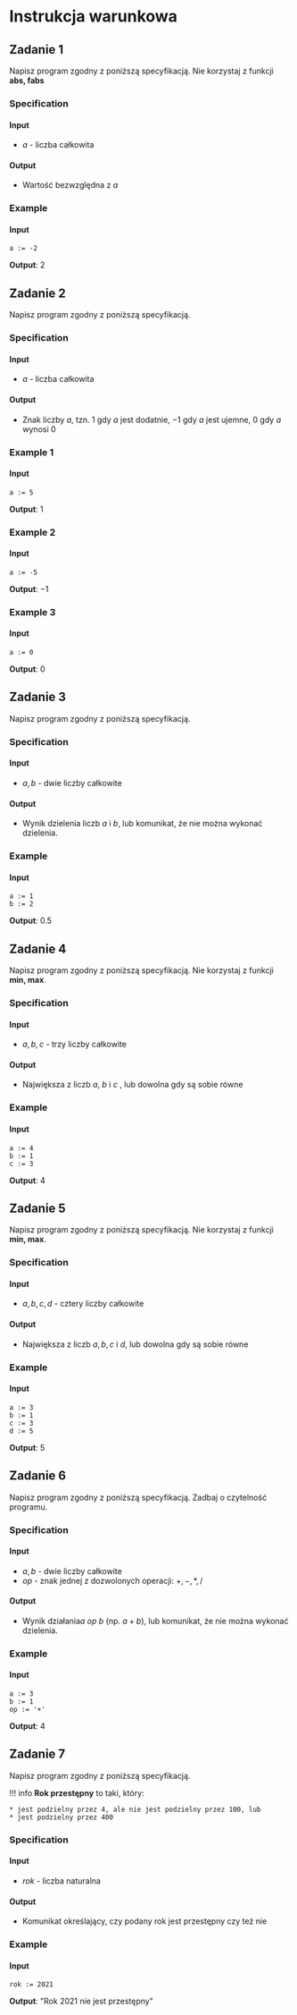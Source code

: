 # Instrukcja warunkowa

## Zadanie 1

Napisz program zgodny z poniższą specyfikacją. Nie korzystaj z funkcji **abs, fabs**

### Specification

#### Input

* $a$ - liczba całkowita

#### Output

* Wartość bezwzględna z $a$

### Example

#### Input

```
a := -2
```

**Output**: $2$ 

## Zadanie 2

Napisz program zgodny z poniższą specyfikacją.

### Specification

#### Input

* $a$ - liczba całkowita

#### Output

* Znak liczby $a$, tzn. $1$ gdy $a$ jest dodatnie, $-1$ gdy $a$ jest ujemne, $0$ gdy $a$ wynosi $0$ 

### Example 1

#### Input

```
a := 5
```

**Output**: $1$ 

### Example 2

#### Input

```
a := -5
```

**Output**: $-1$ 

### Example 3

#### Input

```
a := 0
```

**Output**: $0$ 

## Zadanie 3

Napisz program zgodny z poniższą specyfikacją.

### Specification

#### Input

* $a, b$ - dwie liczby całkowite

#### Output

* Wynik dzielenia liczb $a$ i $b$, lub komunikat, że nie można wykonać dzielenia.

### Example

#### Input

```
a := 1
b := 2
```

**Output**: $0.5$ 

## Zadanie 4

Napisz program zgodny z poniższą specyfikacją. Nie korzystaj z funkcji **min, max**.

### Specification

#### Input

* $a, b, c$ - trzy liczby całkowite

#### Output

* Największa z liczb $a$, $b$ i $c$ , lub dowolna gdy są sobie równe

### Example

#### Input

```
a := 4
b := 1
c := 3
```

**Output**: $4$ 

## Zadanie 5

Napisz program zgodny z poniższą specyfikacją. Nie korzystaj z funkcji **min, max**.

### Specification

#### Input

* $a, b, c, d$ - cztery liczby całkowite

#### Output

* Największa z liczb $a, b, c$ i $d$, lub dowolna gdy są sobie równe

### Example

#### Input

```
a := 3
b := 1
c := 3
d := 5
```

**Output**: $5$ 

## Zadanie 6

Napisz program zgodny z poniższą specyfikacją. Zadbaj o czytelność programu.

### Specification

#### Input

* $a, b$ - dwie liczby całkowite
* $op$ - znak jednej z dozwolonych operacji: $+,-,*,/$ 

#### Output

* Wynik działania$a\ op\ b$ (np. $a+b$), lub komunikat, że nie można wykonać dzielenia.

### Example

#### Input

```
a := 3
b := 1
op := '+'
```

**Output**: $4$ 

## Zadanie 7

Napisz program zgodny z poniższą specyfikacją.

!!! info
	**Rok przestępny** to taki, który:
	
	* jest podzielny przez 4, ale nie jest podzielny przez 100, lub
	* jest podzielny przez 400

### Specification

#### Input

* $rok$ - liczba naturalna

#### Output

* Komunikat określający, czy podany rok jest przestępny czy też nie

### Example

#### Input

```
rok := 2021
```

**Output**:  "Rok 2021 nie jest przestępny"
